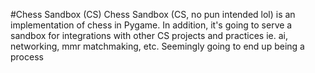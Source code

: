#Chess Sandbox (CS)
Chess Sandbox (CS, no pun intended lol) is an implementation of chess in Pygame. In addition, it's going to serve
a sandbox for integrations with other CS projects and practices ie. ai, networking, mmr matchmaking, etc.
Seemingly going to end up being a process
